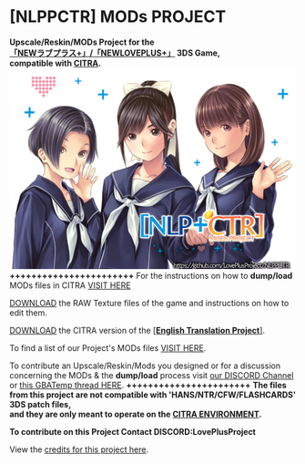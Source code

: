 # [NLPPCTR] MODs PROJECT

**Upscale/Reskin/MODs Project for the<br />
[「NEWラブプラス+」/「NEWLOVEPLUS+」](https://www.youtube.com/watch?v=Sz6p45GsLJQ) 3DS Game,<br />
compatible with [CITRA](https://citra-emulator.com/).**<br />
![ScreenShot](https://github.com/LovePlusProject/NLPPCTR/blob/b43733e967abdc54355c80562ffd97773f4f64f1/%5BNLPPCTR%5D.png)
**+++++++++++++++++++++++**
For the instructions on how to **dump/load** MODs files in CITRA [VISIT HERE](___)

[DOWNLOAD](___) the RAW Texture files of the game and instructions on how to edit them.

[DOWNLOAD](___) the CITRA version of the [[**English Translation Project**]](https://github.com/LovePlusProject/NLPPATCH/).

To find a list of our Project's MODs files [VISIT HERE](___).

To contribute an Upscale/Reskin/Mods you designed or for a discussion<br />
concerning the MODs & the **dump/load** process visit [our DISCORD Channel](https://discord.gg/Mn8DSXJc)<br />
or [this GBATemp thread HERE](https://gbatemp.net/threads/project-newloveplus-custom-mods-thread.412840/).
**+++++++++++++++++++++++**
**The files from this project are not compatible with 'HANS/NTR/CFW/FLASHCARDS' 3DS patch files,<br />
and they are only meant to operate on the [CITRA ENVIRONMENT](https://citra-emulator.com/).**

**To contribute on this Project Contact DISCORD:LovePlusProject**

View the [credits for this project here](___).
